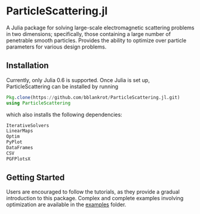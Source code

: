 # ParticleScattering.jl

A Julia package for solving large-scale electromagnetic
scattering problems in two dimensions; specifically,
those containing a large number of penetrable smooth
particles. Provides the ability to optimize over particle parameters for various design problems.

## Installation

Currently, only Julia 0.6 is supported. Once Julia is set up, ParticleScattering can be installed by running
```julia
Pkg.clone(https://github.com/bblankrot/ParticleScattering.jl.git)
using ParticleScattering
```
which also installs the following dependencies:

```julia
IterativeSolvers
LinearMaps
Optim
PyPlot
DataFrames
CSV
PGFPlotsX
```

## Getting Started

Users are encouraged to follow the tutorials, as they provide a gradual
introduction to this package. Complex and complete examples involving
optimization are available in the [examples](https://github.com/bblankrot/ParticleScattering.jl/tree/master/examples)
folder.
